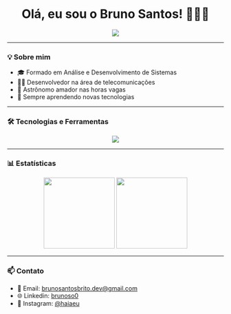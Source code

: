 <h1 align="center">Olá, eu sou o Bruno Santos! 👨‍💻🚀</h1>

<p align="center">
  <img src="https://readme-typing-svg.herokuapp.com?font=Fira+Code&size=22&pause=1000&color=00A6FB&center=true&vCenter=true&width=435&lines=Desenvolvedor+Web+e+Mobile;Bem-vindo+ao+meu+GitHub!">
</p>

---

### 💡 Sobre mim

- 🎓 Formado em Análise e Desenvolvimento de Sistemas  
- 👨‍💼 Desenvolvedor na área de telecomunicações  
- 🌌 Astrônomo amador nas horas vagas  
- 🧠 Sempre aprendendo novas tecnologias

---

### 🛠️ Tecnologias e Ferramentas

<p align="center">
  <img src="https://skillicons.dev/icons?i=react,nodejs,mysql,js,html,css,figma,github,vscode" />
</p>

---

### 📊 Estatísticas

<p align="center">
  <!-- Estatísticas principais -->
  <img src="https://github-readme-stats.vercel.app/api?username=Brunoso0&show_icons=true&theme=tokyonight" height="165" />

  <!-- Gráfico de commits consecutivos -->
  <img src="https://github-readme-streak-stats.herokuapp.com/?user=Brunoso0&theme=tokyonight" height="165" />
</p>


---

### 📫 Contato

- 📧 Email: brunosantosbrito.dev@gmail.com  
- 🌐 Linkedin: [brunoso0](https://www.linkedin.com/in/brunoso0)  
- 📱 Instagram: [@haiaeu](https://www.instagram.com/haiaeu/)
